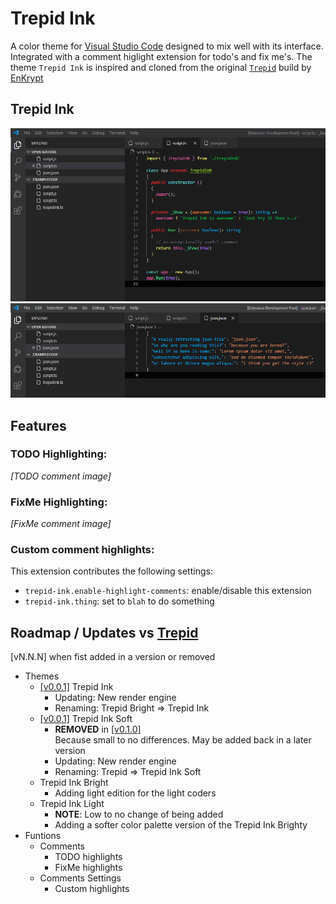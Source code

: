 #  Trepid Ink

A color theme for [Visual Studio Code](https://code.visualstudio.com/) designed to mix well with its interface. Integrated with a comment higlight extension for todo's and fix me's. The theme `Trepid Ink` is inspired and cloned from the original [`Trepid`](https://github.com/EnKrypt/Trepid) build by [EnKrypt](https://github.com/EnKrypt/)

## Trepid Ink  
![Trepid Ink](./images/TrepidInk010.png)  
![Trepid Ink](./images/TrepidInk010j.png)  

## Features

### TODO Highlighting: 
*[TODO comment image]*

### FixMe Highlighting:
*[FixMe comment image]*

### Custom comment highlights:
This extension contributes the following settings:

* `trepid-ink.enable-highlight-comments`: enable/disable this extension
* `trepid-ink.thing`: set to `blah` to do something

## Roadmap / Updates vs [Trepid](https://github.com/EnKrypt/Trepid)
[vN.N.N] when fist added in a version or removed

- Themes
  - [[v0.0.1]](https://github.com/SqueebleInk/VSC-THM-TrepidInk/blob/master/CHANGELOG.md#v001---21022020---initial-release) Trepid Ink
    - Updating: New render engine
    - Renaming: Trepid Bright => Trepid Ink
  - [[v0.0.1]](https://github.com/SqueebleInk/VSC-THM-TrepidInk/blob/master/CHANGELOG.md#v001---21022020---initial-release) Trepid Ink Soft
    - **REMOVED** in [[v0.1.0]](https://github.com/SqueebleInk/VSC-THM-TrepidInk/releases/tag/v0.1.0)  
      Because small to no differences. May be added back in a later version
    - Updating: New render engine
    - Renaming: Trepid => Trepid Ink Soft
  - Trepid Ink Bright
    - Adding light edition for the light coders 
  - Trepid Ink Light
    - **NOTE**: Low to no change of being added
    - Adding a softer color palette version of the Trepid Ink Brighty
- Funtions
  - Comments
    - TODO highlights
    - FixMe highlights
  - Comments Settings
    - Custom highlights